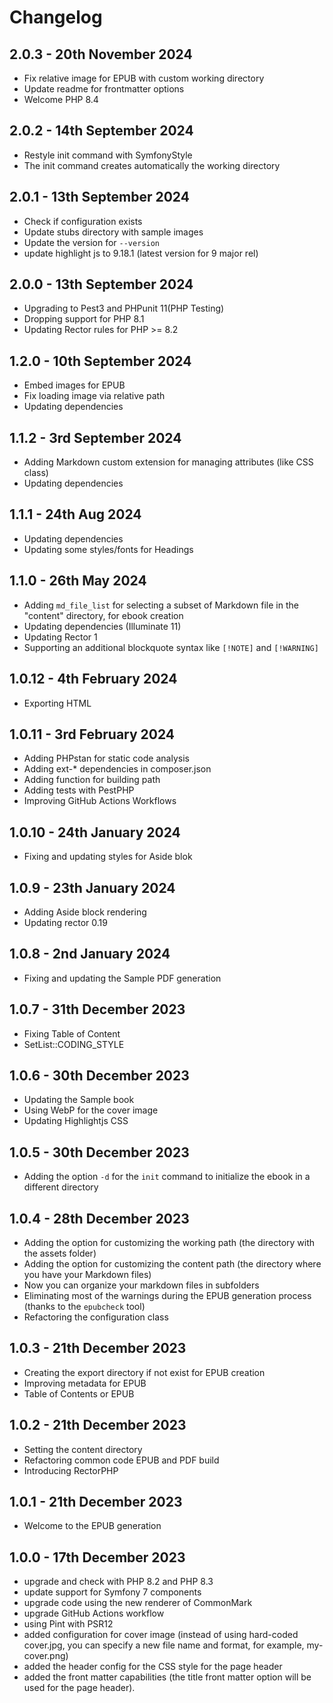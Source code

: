 # Changelog

## 2.0.3 - 20th November 2024
- Fix relative image for EPUB with custom working directory
- Update readme for frontmatter options
- Welcome PHP 8.4

## 2.0.2 - 14th September 2024
- Restyle init command with SymfonyStyle
- The init command creates automatically the working directory

## 2.0.1 - 13th September 2024
- Check if configuration exists
- Update stubs directory with sample images
- Update the version for `--version`
- update highlight js to 9.18.1 (latest version for 9 major rel)


## 2.0.0 - 13th September 2024
- Upgrading to Pest3 and PHPunit 11(PHP Testing)
- Dropping support for PHP 8.1
- Updating Rector rules for PHP >= 8.2

## 1.2.0 - 10th September 2024
- Embed images for EPUB
- Fix loading image via relative path
- Updating dependencies

## 1.1.2 - 3rd September 2024
- Adding Markdown custom extension for managing attributes (like CSS class)
- Updating dependencies

## 1.1.1 - 24th Aug 2024
- Updating dependencies
- Updating some styles/fonts for Headings


## 1.1.0 - 26th May 2024
- Adding `md_file_list` for selecting a subset of Markdown file in the "content" directory, for ebook creation
- Updating dependencies (Illuminate 11)
- Updating Rector 1
- Supporting an additional blockquote syntax like `[!NOTE]` and `[!WARNING]`

## 1.0.12 - 4th February 2024
- Exporting HTML

## 1.0.11 - 3rd February 2024
- Adding PHPstan for static code analysis
- Adding ext-* dependencies in composer.json
- Adding function for building path
- Adding tests with PestPHP
- Improving GitHub Actions Workflows


## 1.0.10 - 24th January 2024
- Fixing and updating styles for Aside blok

## 1.0.9 - 23th January 2024
- Adding Aside block rendering
- Updating rector 0.19

## 1.0.8 - 2nd January 2024
- Fixing and updating the Sample PDF generation

## 1.0.7 - 31th December 2023
- Fixing Table of Content
- SetList::CODING_STYLE

## 1.0.6 - 30th December 2023
- Updating the Sample book
- Using WebP for the cover image
- Updating Highlightjs CSS

## 1.0.5 - 30th December 2023

- Adding the option `-d` for the `init` command to initialize the ebook in a different directory

## 1.0.4 - 28th December 2023

- Adding the option for customizing the working path (the directory with the assets folder)
- Adding the option for customizing the content path (the directory where you have your Markdown files)
- Now you can organize your markdown files in subfolders
- Eliminating most of the warnings during the EPUB generation process (thanks to the `epubcheck` tool)
- Refactoring the configuration class


## 1.0.3 - 21th December 2023
- Creating the export directory if not exist for EPUB creation
- Improving metadata for EPUB
- Table of Contents or EPUB

## 1.0.2 - 21th December 2023
- Setting the content directory
- Refactoring common code EPUB and PDF build
- Introducing RectorPHP


## 1.0.1 - 21th December 2023
- Welcome to the EPUB generation

## 1.0.0 - 17th December 2023

- upgrade and check with PHP 8.2 and PHP 8.3
- update support for Symfony 7 components
- upgrade code using the new renderer of CommonMark
- upgrade GitHub Actions workflow
- using Pint with PSR12
- added configuration for cover image (instead of using hard-coded cover.jpg, you can specify a new file name and format, for example, my-cover.png)
- added the header config for the CSS style for the page header
- added the front matter capabilities (the title front matter option will be used for the page header).
